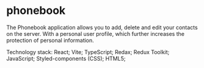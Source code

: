 # phonebook

The Phonebook application allows you to add, delete and edit  your contacts on the server.
With a personal user profile,  which further increases the protection of personal information.

Technology stack: 
React;
Vite;
TypeScript;
Redax;
Redux Toolkit;
JavaScript;
Styled-components (CSS);
HTML5;